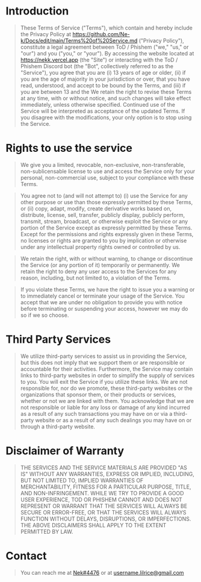 # Introduction
> These Terms of Service ("Terms"), which contain and hereby include the Privacy Policy at https://github.com/Ne-k/Docs/edit/main/Terms%20of%20Service.md ("Privacy Policy"), constitute a legal agreement between ToD / Phishem ("we," "us," or "our") and you ("you," or "your"). By accessing the website located at https://nekk.vercel.app (the "Site") or interacting with the ToD / Phishem Discord bot (the "Bot", collectively referred to as the "Service"), you agree that you are (i) 13 years of age or older, (ii) if you are the age of majority in your jurisdiction or over, that you have read, understood, and accept to be bound by the Terms, and (iii) if you are between 13 and the
> We retain the right to revise these Terms at any time, with or without notice, and such changes will take effect immediately, unless otherwise specified. Continued use of the Service will be interpreted as acceptance of the updated Terms. If you disagree with the modifications, your only option is to stop using the Service.

# Rights to use the service
> We give you a limited, revocable, non-exclusive, non-transferable, non-sublicensable license to use and access the Service only for your personal, non-commercial use, subject to your compliance with these Terms.

> You agree not to (and will not attempt to) (i) use the Service for any other purpose or use than those expressly permitted by these Terms, or (ii) copy, adapt, modify, create derivative works based on, distribute, license, sell, transfer, publicly display, publicly perform, transmit, stream, broadcast, or otherwise exploit the Service or any portion of the Service except as expressly permitted by these Terms. Except for the permissions and rights expressly given in these Terms, no licenses or rights are granted to you by implication or otherwise under any intellectual property rights owned or controlled by us.

> We retain the right, with or without warning, to change or discontinue the Service (or any portion of it) temporarily or permanently. We retain the right to deny any user access to the Services for any reason, including, but not limited to, a violation of the Terms.

> If you violate these Terms, we have the right to issue you a warning or to immediately cancel or terminate your usage of the Service. You accept that we are under no obligation to provide you with notice before terminating or suspending your access, however we may do so if we so choose.

# Third Party Services
> We utilize third-party services to assist us in providing the Service, but this does not imply that we support them or are responsible or accountable for their activities. Furthermore, the Service may contain links to third-party websites in order to simplify the supply of services to you. You will exit the Service if you utilize these links. We are not responsible for, nor do we promote, these third-party websites or the organizations that sponsor them, or their products or services, whether or not we are linked with them. You acknowledge that we are not responsible or liable for any loss or damage of any kind incurred as a result of any such transactions you may have on or via a third-party website or as a result of any such dealings you may have on or through a third-party website.

# Disclaimer of Warranty
> THE SERVICES AND THE SERVICE MATERIALS ARE PROVIDED "AS IS" WITHOUT ANY WARRANTIES, EXPRESS OR IMPLIED, INCLUDING, BUT NOT LIMITED TO, IMPLIED WARRANTIES OF MERCHANTABILITY, FITNESS FOR A PARTICULAR PURPOSE, TITLE, AND NON-INFRINGEMENT. WHILE WE TRY TO PROVIDE A GOOD USER EXPERIENCE, TOD OR PHISHEM CANNOT AND DOES NOT REPRESENT OR WARRANT THAT THE SERVICES WILL ALWAYS BE SECURE OR ERROR-FREE, OR THAT THE SERVICES WILL ALWAYS FUNCTION WITHOUT DELAYS, DISRUPTIONS, OR IMPERFECTIONS. THE ABOVE DISCLAIMERS SHALL APPLY TO THE EXTENT PERMITTED BY LAW.

# Contact
> You can reach me at [Nek#4476](https://discord.com/users/942798261536841730) or at username.lilrice@gmail.com
